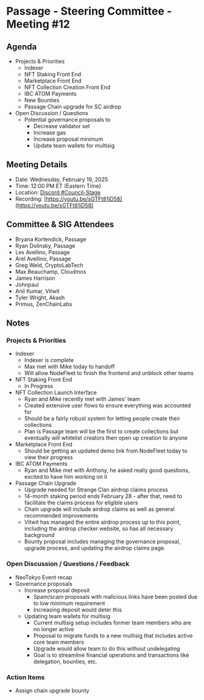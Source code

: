 # Passage - Steering Committee - Meeting #12

## Agenda
- Projects & Priorities
  -  Indexer
  -  NFT Staking Front End
  -  Marketplace Front End
  -  NFT Collection Creation Front End
  -  IBC ATOM Payments
  -  New Bounties
    - Passage Chain upgrade for SC airdrop
- Open Discussion / Questions
  - Potential governance proposals to
    - Decrease validator set
    - Increase gas
    - Increase proposal minimum
    - Update team wallets for multisig

## Meeting Details
- Date: Wednesday, February 19, 2025
- Time: 12:00 PM ET (Eastern Time)
- Location: [Discord #Council-Stage](https://discord.gg/passage)
- Recording: [https://youtu.be/sGTFt81iD58](https://youtu.be/sGTFt81iD58)

## Committee & SIG Attendees
- Bryana Kortendick, Passage
- Ryan Dolinsky, Passage
- Lex Avellino, Passage
- Arel Avellino, Passage
- Greg Weld, CryptoLabTech
- Max Beauchamp, Cloudmos
- James Harrison
- Johnpaul
- Anil Kumar, Vitwit
- Tyler Wright, Akash
- Primus, ZenChainLabs

##  Notes
### Projects & Priorities
- Indexer
  - Indexer is complete
  - Max met with Mike today to handoff
  - Will allow NodeFleet to finish the frontend and unblock other teams
- NFT Staking Front End
  - In Progress
- NFT Collection Launch Interface
  - Ryan and Mike recently met with James’ team
  - Created extensive user flows to ensure everything was accounted for
  - Should be a fairly robust system for letting people create their collections
  - Plan is Passage team will be the first to create collections but eventually will whitelist creators then open up creation to anyone
- Marketplace Front End
  - Should be getting an updated demo link from NodeFleet today to view their progress
- IBC ATOM Payments
  - Ryan and Mike met with Anthony, he asked really good questions, excited to have him working on it
- Passage Chain Upgrade
  - Upgrade needed for Strange Clan airdrop claims process
  - 14-month staking period ends February 28 - after that, need to facilitate the claims process for eligible users
  - Chain upgrade will include airdrop claims as well as general recommended improvements
  - Vitwit has managed the entire airdrop process up to this point, including the airdrop checker website, so has all necessary background
  - Bounty proposal includes managing the governance proposal, upgrade process, and updating the airdrop claims page.

### Open Discussion / Questions / Feedback
- NeoTokyo Event recap
- Governance proposals
  - Increase proposal deposit
    - Spam/scam proposals with malicious links have been posted due to low minimum requirement
    - Increasing deposit would deter this
  - Updating team wallets for multisig
    - Current multisig setup includes former team members who are no longer active
    - Proposal to migrate funds to a new multisig that includes active core team members
    - Upgrade would allow team to do this without undelegating
    - Goal is to streamline financial operations and transactions like delegation, bounties, etc.

### Action Items
- Assign chain upgrade bounty
